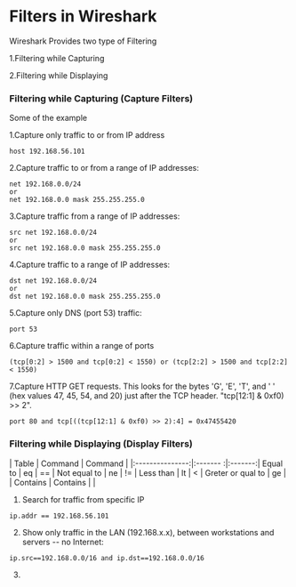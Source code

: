 # Filters in Wireshark
Wireshark Provides two type of Filtering 
 
 1.Filtering while Capturing
 
 2.Filtering while Displaying

### Filtering while Capturing (Capture Filters)
Some of the example 

1.Capture only traffic to or from IP address
```
host 192.168.56.101
```
2.Capture traffic to or from a range of IP addresses:
```
net 192.168.0.0/24
or
net 192.168.0.0 mask 255.255.255.0
```
3.Capture traffic from a range of IP addresses:
```
src net 192.168.0.0/24
or
src net 192.168.0.0 mask 255.255.255.0
```
4.Capture traffic to a range of IP addresses:
```
dst net 192.168.0.0/24
or
dst net 192.168.0.0 mask 255.255.255.0
```
5.Capture only DNS (port 53) traffic:
```
port 53
```
6.Capture traffic within a range of ports
```
(tcp[0:2] > 1500 and tcp[0:2] < 1550) or (tcp[2:2] > 1500 and tcp[2:2] < 1550)
```
7.Capture HTTP GET requests. This looks for the bytes 'G', 'E', 'T', and ' ' (hex values 47, 45, 54, and 20) just after the TCP header. "tcp[12:1] & 0xf0) >> 2".
```
port 80 and tcp[((tcp[12:1] & 0xf0) >> 2):4] = 0x47455420
```

### Filtering while Displaying (Display Filters)
| Table           | Command  | Command | 
|:---------------:|:------- :|:-------:|
Equal to          | eq       | ==      |
Not equal to      | ne       | !=      |
Less than         | lt       | <       |
Greter or qual to | ge       |         |
Contains          | Contains |         |


1. Search for traffic from specific IP
```
ip.addr == 192.168.56.101
```
2. Show only traffic in the LAN (192.168.x.x), between workstations and servers -- no Internet:
```
ip.src==192.168.0.0/16 and ip.dst==192.168.0.0/16
```
3. 
